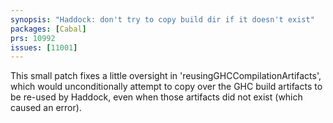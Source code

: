 ```yaml
---
synopsis: "Haddock: don't try to copy build dir if it doesn't exist"
packages: [Cabal]
prs: 10992
issues: [11001]
---
```


This small patch fixes a little oversight in 'reusingGHCCompilationArtifacts',
which would unconditionally attempt to copy over the GHC build artifacts to be
re-used by Haddock, even when those artifacts did not exist (which caused
an error).
